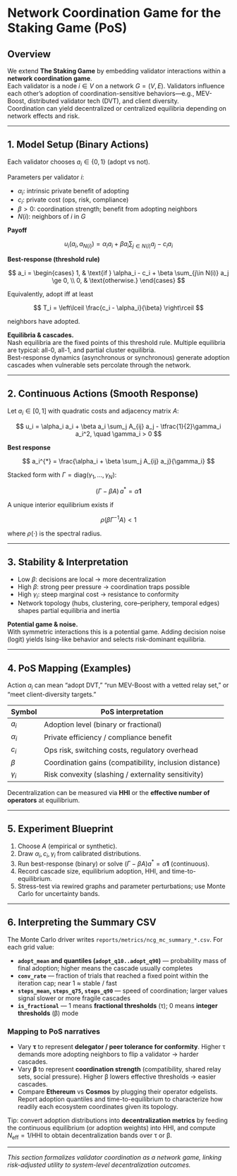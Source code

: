 # Network Coordination Game for the Staking Game (PoS)

## Overview
We extend **The Staking Game** by embedding validator interactions within a **network coordination game**.  
Each validator is a node $i \in V$ on a network $G=(V,E)$. Validators influence each other’s adoption of coordination-sensitive behaviors—e.g., MEV-Boost, distributed validator tech (DVT), and client diversity.  
Coordination can yield decentralized or centralized equilibria depending on network effects and risk.

---

## 1. Model Setup (Binary Actions)

Each validator chooses $a_i \in \{0,1\}$ (adopt vs not).

Parameters per validator $i$:

- $\alpha_i$: intrinsic private benefit of adopting  
- $c_i$: private cost (ops, risk, compliance)  
- $\beta>0$: coordination strength; benefit from adopting neighbors  
- $N(i)$: neighbors of $i$ in $G$

**Payoff**

$$
u_i(a_i, a_{N(i)}) = \alpha_i a_i + \beta a_i \sum_{j \in N(i)} a_j - c_i a_i
$$

**Best-response (threshold rule)**

$$
a_i =
\begin{cases}
1, & \text{if } \alpha_i - c_i + \beta \sum_{j\in N(i)} a_j \ge 0, \\
0, & \text{otherwise.}
\end{cases}
$$

Equivalently, adopt iff at least

$$
T_i = \left\lceil \frac{c_i - \alpha_i}{\beta} \right\rceil
$$

neighbors have adopted.

**Equilibria & cascades.**  
Nash equilibria are the fixed points of this threshold rule. Multiple equilibria are typical: all-0, all-1, and partial cluster equilibria.  
Best-response dynamics (asynchronous or synchronous) generate adoption cascades when vulnerable sets percolate through the network.

---

## 2. Continuous Actions (Smooth Response)

Let $a_i \in [0,1]$ with quadratic costs and adjacency matrix $A$:

$$
u_i = \alpha_i a_i + \beta a_i \sum_j A_{ij} a_j - \tfrac{1}{2}\gamma_i a_i^2, \quad \gamma_i > 0
$$

**Best response**

$$
a_i^{*} = \frac{\alpha_i + \beta \sum_j A_{ij} a_j}{\gamma_i}
$$

Stacked form with $\Gamma = \mathrm{diag}(\gamma_1,\dots,\gamma_N)$:

$$
(\Gamma - \beta A)\, a^{*} = \alpha \mathbf{1}
$$

A unique interior equilibrium exists if

$$
\rho(\beta \Gamma^{-1} A) < 1
$$

where $\rho(\cdot)$ is the spectral radius.

---

## 3. Stability & Interpretation

- Low $\beta$: decisions are local → more decentralization  
- High $\beta$: strong peer pressure → coordination traps possible  
- High $\gamma_i$: steep marginal cost → resistance to conformity  
- Network topology (hubs, clustering, core–periphery, temporal edges) shapes partial equilibria and inertia  

**Potential game & noise.**  
With symmetric interactions this is a potential game. Adding decision noise (logit) yields Ising-like behavior and selects risk-dominant equilibria.

---

## 4. PoS Mapping (Examples)

Action $a_i$ can mean “adopt DVT,” “run MEV-Boost with a vetted relay set,” or “meet client-diversity targets.”

| Symbol | PoS interpretation |
|--------|--------------------|
| $a_i$ | Adoption level (binary or fractional) |
| $\alpha_i$ | Private efficiency / compliance benefit |
| $c_i$ | Ops risk, switching costs, regulatory overhead |
| $\beta$ | Coordination gains (compatibility, inclusion distance) |
| $\gamma_i$ | Risk convexity (slashing / externality sensitivity) |

Decentralization can be measured via **HHI** or the **effective number of operators** at equilibrium.

---

## 5. Experiment Blueprint

1. Choose $A$ (empirical or synthetic).  
2. Draw $\alpha_i, c_i, \gamma_i$ from calibrated distributions.  
3. Run best-response (binary) or solve $(\Gamma - \beta A)a^{*} = \alpha \mathbf{1}$ (continuous).  
4. Record cascade size, equilibrium adoption, HHI, and time-to-equilibrium.  
5. Stress-test via rewired graphs and parameter perturbations; use Monte Carlo for uncertainty bands.

---

## 6. Interpreting the Summary CSV

The Monte Carlo driver writes `reports/metrics/ncg_mc_summary_*.csv`. For each grid value:

- **`adopt_mean` and quantiles (`adopt_q10..adopt_q90`)** — probability mass of final adoption; higher means the cascade usually completes  
- **`conv_rate`** — fraction of trials that reached a fixed point within the iteration cap; near 1 ≈ stable / fast  
- **`steps_mean`, `steps_q75`, `steps_q90`** — speed of coordination; larger values signal slower or more fragile cascades  
- **`is_fractional`** — 1 means **fractional thresholds** (τ); 0 means **integer thresholds** (β) mode  

### Mapping to PoS narratives

- Vary **τ** to represent **delegator / peer tolerance for conformity**. Higher τ demands more adopting neighbors to flip a validator → harder cascades.  
- Vary **β** to represent **coordination strength** (compatibility, shared relay sets, social pressure). Higher β lowers effective thresholds → easier cascades.  
- Compare **Ethereum** vs **Cosmos** by plugging their operator edgelists. Report adoption quantiles and time-to-equilibrium to characterize how readily each ecosystem coordinates given its topology.

Tip: convert adoption distributions into **decentralization metrics** by feeding the continuous equilibrium (or adoption weights) into HHI, and compute  
$N_{\text{eff}} = 1/\text{HHI}$ to obtain decentralization bands over τ or β.

---

*This section formalizes validator coordination as a network game, linking risk-adjusted utility to system-level decentralization outcomes.*
